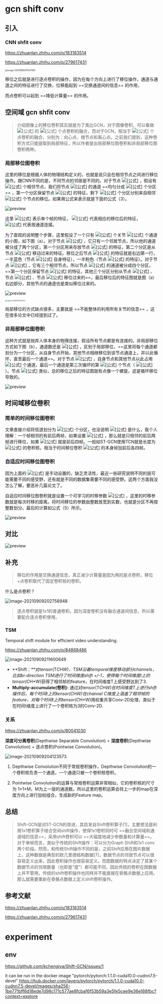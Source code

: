 # gcn shift conv



## 引入

### CNN shfit conv

https://zhuanlan.zhihu.com/p/183183514

https://zhuanlan.zhihu.com/p/279617431

<img src="img/shift_conv/image-20210908215431109.png" alt="image-20210908215431109" style="zoom:50%;" />

移位之后就是进行逐点卷积的操作，因为在每个方向上进行了移位操作，通道与通道之间的特征进行了交换，位移能起到 ==交换通道间的信息== 的作用，

而点卷积可以起到 ==降低计算量== 的作用。




## 空间域  gcn shfit conv
> 介绍图像上的移位卷积其实就是为了类比GCN，对于图像卷积，可以看做 ![[公式]](https://www.zhihu.com/equation?tex=3%5Ctimes+3) 的 ![[公式]](https://www.zhihu.com/equation?tex=9) 个点卷积的融合，而对于GCN，相当于 ![[公式]](https://www.zhihu.com/equation?tex=3) 个点卷积的融合，分别为：向心点、根节点和离心点。之前我们提到，这种卷积方式只能提取到局部特征，所以作者提出局部移位图卷积和非局部移位图卷积两种。
>



### 局部移位图卷积
这里的移位是根据人体的物理结构定义的，也就是说只会在相邻节点之间进行移位操作。跟CNN不同的是，不同节点的邻居是不同的。对于节点 ![[公式]](https://www.zhihu.com/equation?tex=v) ，假设有 ![[公式]](https://www.zhihu.com/equation?tex=n) 个相邻节点，我们将节点 ![[公式]](https://www.zhihu.com/equation?tex=v) 的通道 ==均匀分成 ![[公式]](https://www.zhihu.com/equation?tex=n%2B1) 个分区== ，第一个分区保留节点 ![[公式]](https://www.zhihu.com/equation?tex=v) 的特征，剩下 ![[公式]](https://www.zhihu.com/equation?tex=n) 个分区分别来自相邻 ![[公式]](https://www.zhihu.com/equation?tex=n) 个节点的移位。如果用公式来表示就是下面的公式（3）。

![preview](https://pic3.zhimg.com/v2-72993de3b7ee8ced392af541b7ad14fe_r.jpg)

这里 ![[公式]](https://www.zhihu.com/equation?tex=F) 表示单个帧的特征， ![[公式]](https://www.zhihu.com/equation?tex=%5Ctilde%7BF%7D) 代表相应的移位后的特征， ![[公式]](https://www.zhihu.com/equation?tex=%7C%7C) 代表按通道连接。

为了直观的说明整个步骤，这里假设了一个只有 ![[公式]](https://www.zhihu.com/equation?tex=7) 个关节 ![[公式]](https://www.zhihu.com/equation?tex=20) 个通道的小图，如下图（a）。对于节点 ![[公式]](https://www.zhihu.com/equation?tex=1) ，它只有一个邻居节点，所以他的通道被分成了两个分区，第一个分区用来存放节点 ![[公式]](https://www.zhihu.com/equation?tex=1) 的特征，第二个分区是从节点 ![[公式]](https://www.zhihu.com/equation?tex=2) 移动过来的特征。移位之后节点 ![[公式]](https://www.zhihu.com/equation?tex=1) 的特征就是右边第一行，一半蓝色（节点 ![[公式]](https://www.zhihu.com/equation?tex=1) 自身特征），一半粉色（节点 ![[公式]](https://www.zhihu.com/equation?tex=2) 的特征）。对于节点 ![[公式]](https://www.zhihu.com/equation?tex=2) ，它有三个相邻节点，所以节点 ![[公式]](https://www.zhihu.com/equation?tex=2) 的通道被分成四个分区，==第一个分区保留节点 ![[公式]](https://www.zhihu.com/equation?tex=2) 的特征，其他三个分区分别从节点 ![[公式]](https://www.zhihu.com/equation?tex=1) 、节点 ![[公式]](https://www.zhihu.com/equation?tex=3) 、节点 ![[公式]](https://www.zhihu.com/equation?tex=4) 移位过来的==，最后移位后的特征图就是图（a）右边部分，其他节点的通道也是类似移位过来的。



![preview](https://pic1.zhimg.com/v2-c0f52a506e52ba1c1548521364385614_r.jpg)



<img src="img/shift_conv/image-20210909212457522.png" alt="image-20210909212457522" style="zoom:33%;" />



局部移位的方式缺点很多，主要就是 ==不能整体的利用所有关节的信息== ，这在很多论文中已经提到过了。



### 非局部移位图卷积
这种方式就是抛弃人体本身的物理连接，假设所有节点都是有连接的。非局部移位方式如下图（b），通道数还是 ![[公式]](https://www.zhihu.com/equation?tex=20) ，区别于局部移位，==这里将每个通道都划分为一个分区，从自身节点开始，其他节点相继移位到该节点通道上，并以此循环，直至最后一个通道==。对于节点 ![[公式]](https://www.zhihu.com/equation?tex=1) ，自身节点和其他节点以此占用 ![[公式]](https://www.zhihu.com/equation?tex=7) 个通道，最后一个通道是第三次循环的第 ![[公式]](https://www.zhihu.com/equation?tex=6) 个节点（ ![[公式]](https://www.zhihu.com/equation?tex=20%3D3%5Ctimes+7-1) ）。节点 ![[公式]](https://www.zhihu.com/equation?tex=2) 类似，总的移位之后的特征图就有点像一个螺旋，这是循环移位导致的。

![preview](https://pic4.zhimg.com/v2-f4602d308cfa38d1e17d5a4414f797cf_r.jpg)







## 时间域移位卷积

### 简单的时间移位图卷积

文章直接介绍将信道划分为 ![[公式]](https://www.zhihu.com/equation?tex=2u%2B1) 个分区，也没说明 ![[公式]](https://www.zhihu.com/equation?tex=u) 是什么，我个人理解：一个帧相邻的有前后两帧，如果设置 ![[公式]](https://www.zhihu.com/equation?tex=u%3D1) ，那么就是只相邻的前后两帧进行移位，如果 ![[公式]](https://www.zhihu.com/equation?tex=u%3D2) 就是前后四帧。一般如ST-GCN使用TCN就是长度为 ![[公式]](https://www.zhihu.com/equation?tex=9) 的卷积核，相当于时间移位卷积 ![[公式]](https://www.zhihu.com/equation?tex=u%3D4) 的本身帧加前后各四帧。



### 自适应时间移位图卷积

因为上面的 ![[公式]](https://www.zhihu.com/equation?tex=u) 是手动设置的，缺乏灵活性，最近一些研究说明不同的层可能需要不同的感受野，还有就是不同的数据集需要不同的感受野。这两个方面我没怎么了解，要恶补几篇论文了。

自适应时间移位图卷积就是设置一个可学习的时移参数 ![[公式]](https://www.zhihu.com/equation?tex=S_%7Bi%7D%2Ci%3D1%2C2%2C...%2CC) ，这里的时移参数就是每次时移的距离。将时间移位的参数由整数放宽到实数，也就是分区不再按整数划分。最后的计算如公式（5）所示。

![preview](https://pic1.zhimg.com/v2-50ce8c428733112cd05786b3650e0a54_r.jpg)

## 对比

![preview](https://pic2.zhimg.com/v2-f8fc961e11675eb10437569aa91a6421_r.jpg)




## 补充



> 移位的作用是交换通道信息，真正减少计算量是因为用的是点卷积，移位+点卷积取代了固定卷积核的卷积。



什么是点卷积？

![image-20210909202758948](img/shift_conv/image-20210909202758948.png)

> 逐点卷积就是1x1的普通卷积。因为深度卷积没有融合通道间信息，所以需要配合逐点卷积使用。


### TSM
Temporal shift module for efficient video understanding.

https://zhuanlan.zhihu.com/p/84868486

![image-20210909211600649](img/shift_conv/image-20210909211600649.png)


- **Shift：**对tensor(T*C*H*W)，TSM沿着temporal维度移动部分channels，比如bi-direction TSM进行了时间维度shift +/-1，使得每个时间维度t上的tensor(C*H*W)获得了相邻帧的feature，在时间维度T上感受野达到了3.
- **Multiply-accumulate(卷积):** 通过对tensor(T*C*H*W)在时间维度T上进行shift操作后，每个时间t上的tensor(C*H*W)在channel C维度上涵盖了相邻帧的feature，对每个时间t上的tensor(C*H*W)用权重共享Conv-2D处理，类似于在时间t维度上进行了一个卷积核为3的Conv-2D.



### 关系

https://zhuanlan.zhihu.com/p/80041030

**深度可分离卷积**(Depthwise Separable Convolution) = **深度卷积**(Depthwise Convolution) + 逐点卷积(Pointwise Convolution)。

![image-20210909204123573](img/shift_conv/image-20210909204123573.png)



1. Depthwise Convolution不同于常规卷积操作，Depthwise Convolution的一个卷积核负责一个通道，一个通道只被一个卷积核卷积。

2. Pointwise Convolution的运算与常规卷积运算非常相似，它的卷积核的尺寸为 1×1×M，M为上一层的通道数。所以这里的卷积运算会将上一步的map在深度方向上进行加权组合，生成新的Feature map。





## 总结

> Shift-GCN是对ST-GCN的改进，其启发自Shift卷积算子[1]，主要想法是利用1x1卷积算子结合空间shift操作，使得1x1卷积同时可 ==融合空间域和通道域的信息==，采用shift卷积可以 ==大幅度地减少参数量和计算量==。对于单帧而言，类似于传统的Shift操作：可以分为Graph Shift和1x1 conv两个阶段。然而，和传统Shift操作不同的是，之前Shift应用在图片数据上，这种数据是典型的欧几里德结构数据[7]，数据节点的邻居节点可以很容易定义出来，因此卷积操作也很容易定义。而图数据的特点决定了其某个数据节点的邻居数量（也即是“度”）都可能不同，因此传统的卷积在图数据上并不管用，传统的shift卷积操作也同样并不能直接在骨骼点数据上应用。那么就需要重新在骨骼点数据上定义shift卷积操作。
>





## 参考文献
https://zhuanlan.zhihu.com/p/183183514

https://zhuanlan.zhihu.com/p/279617431



# experiment

## env


https://github.com/kchengiva/Shift-GCN/issues/1


it can be run in the docker image "pytorch/pytorch:1.1.0-cuda10.0-cudnn7.5-devel"
https://hub.docker.com/layers/pytorch/pytorch/1.1.0-cuda10.0-cudnn7.5-devel/images/sha256-1be771bff6d18ede7d98c171c577ae8fcbaf6f53b59a3e5fe5cee9e36e188fbc?context=explore


